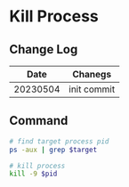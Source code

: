 # Kill Process

## Change Log

| Date | Chanegs |
|-|-|
| 20230504 | init commit |

## Command

```sh
# find target process pid
ps -aux | grep $target

# kill process
kill -9 $pid
```
